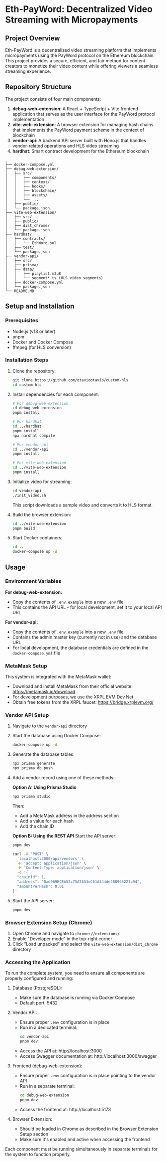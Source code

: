 # Eth-PayWord: Decentralized Video Streaming with Micropayments

## Project Overview

Eth-PayWord is a decentralized video streaming platform that implements micropayments using the PayWord protocol on the Ethereum blockchain. This project provides a secure, efficient, and fair method for content creators to monetize their video content while offering viewers a seamless streaming experience.

## Repository Structure

The project consists of four main components:

1. **debug-web-extension**: A React + TypeScript + Vite frontend application that serves as the user interface for the PayWord protocol implementation
2. **vite-web-extension**: A browser extension for managing hash chains that implements the PayWord payment scheme in the context of blockchain
3. **vendor-api**: A backend API server built with Hono.js that handles vendor-related operations and HLS video streaming
4. **hardhat**: Smart contract development for the Ethereum blockchain

```
.
├── docker-compose.yml
├── debug-web-extension/
│   ├── src/
│   │   ├── components/
│   │   ├── context/
│   │   ├── hooks/
│   │   ├── blockchain/
│   │   ├── assets/
│   │   └── ...
│   ├── public/
│   └── package.json
├── vite-web-extension/
│   ├── src/
│   ├── public/
│   ├── dist_chrome/
│   └── package.json
├── hardhat/
│   ├── contracts/
│   │   └── EthWord.sol
│   ├── test/
│   └── package.json
├── vendor-api/
│   ├── src/
│   ├── prisma/
│   ├── data/
│   │   ├── playlist.m3u8
│   │   └── segment*.ts (HLS video segments)
│   ├── docker-compose.yml
│   └── package.json
└── README.MD
```

## Setup and Installation

### Prerequisites

- Node.js (v18 or later)
- pnpm
- Docker and Docker Compose
- ffmpeg (for HLS conversion)

### Installation Steps

1. Clone the repository:
   ```bash
   git clone https://github.com/otaviootavio/custom-hls
   cd custom-hls
   ```

2. Install dependencies for each component:
   ```bash
   # For debug-web-extension
   cd debug-web-extension
   pnpm install

   # For hardhat
   cd ../hardhat
   pnpm install
   npx hardhat compile

   # For vendor-api
   cd ../vendor-api
   pnpm install

   # For vite-web-extension
   cd ../vite-web-extension
   pnpm install
   ```

3. Initialize video for streaming:
   ```bash
   cd vendor-api
   ./init_video.sh
   ```
   This script downloads a sample video and converts it to HLS format.

4. Build the browser extension:
   ```bash
   cd ../vite-web-extension
   pnpm build
   ```

5. Start Docker containers:
   ```bash
   cd ..
   docker-compose up -d
   ```

## Usage

### Environment Variables

**For debug-web-extension:**
- Copy the contents of `.env.example` into a new `.env` file
- This contains the API URL - for local development, set it to your local API URL

**For vendor-api:**
- Copy the contents of `.env.example` into a new `.env` file
- Contains the admin master key (currently not in use) and the database URL
- For local development, the database credentials are defined in the `docker-compose.yml` file

### MetaMask Setup

This system is integrated with the MetaMask wallet:
- Download and install MetaMask from their official website: https://metamask.io/download
- For development purposes, we use the XRPL EVM Dev Net
- Obtain free tokens from the XRPL faucet: https://bridge.xrplevm.org/

### Vendor API Setup

1. Navigate to the `vendor-api` directory

2. Start the database using Docker Compose:
   ```bash
   docker-compose up -d
   ```

3. Generate the database tables:
   ```bash
   npx prisma generate
   npx prisma db push
   ```

4. Add a vendor record using one of these methods:

   **Option A: Using Prisma Studio**
   ```bash
   npx prisma studio
   ```
   Then:
   - Add a MetaMask address in the address section
   - Add a value for each hash
   - Add the chain ID

   **Option B: Using the REST API**
   Start the API server:
   ```bash
   pnpm dev
   ```
   
   ```bash
   curl -X 'POST' \
     'localhost:3000/api/vendors' \
     -H 'accept: application/json' \
     -H 'Content-Type: application/json' \
     -d '{
     "chainId": 1,
     "address": "0xd069BCEA52c75A7653eC61A344de4B899522fc94",
     "amountPerHash": 0.01
   }'
   ```

5. Start the API server:
   ```bash
   pnpm dev
   ```

### Browser Extension Setup (Chrome)

1. Open Chrome and navigate to `chrome://extensions/`
2. Enable "Developer mode" in the top-right corner
3. Click "Load unpacked" and select the `vite-web-extension/dist_chrome` directory

### Accessing the Application

To run the complete system, you need to ensure all components are properly configured and running:

1. Database (PostgreSQL):
   - Make sure the database is running via Docker Compose
   - Default port: 5432

2. Vendor API:
   - Ensure proper `.env` configuration is in place
   - Run in a dedicated terminal:
     ```bash
     cd vendor-api
     pnpm dev
     ```
   - Access the API at: http://localhost:3000
   - Access Swagger documentation at: http://localhost:3000/swagger

3. Frontend (debug-web-extension):
   - Ensure proper `.env` configuration is in place pointing to the vendor API
   - Run in a separate terminal:
     ```bash
     cd debug-web-extension
     pnpm dev
     ```
   - Access the frontend at: http://localhost:5173

4. Browser Extension:
   - Should be loaded in Chrome as described in the Browser Extension Setup section
   - Make sure it's enabled and active when accessing the frontend

Each component must be running simultaneously in separate terminals for the system to function properly.
